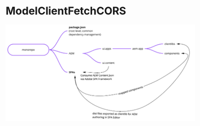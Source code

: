 # ModelClientFetchCORS
![aem-external-spa](https://raw.githubusercontent.com/iameduardod/ModelClientFetchCORS/main/aem-external-spa.jpg)
